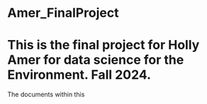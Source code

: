 # Amer_FinalProject

# This is the final project for Holly Amer for data science for the Environment. Fall 2024.

The documents within this 

